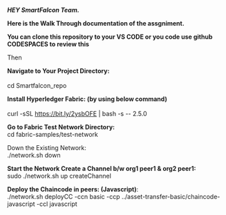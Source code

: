 ***HEY SmartFalcon Team.***

**Here is the Walk Through documentation of the assgniment.**

**You can clone this repository to your VS CODE or you code use github CODESPACES to review this**

Then

**Navigate to Your Project Directory:** <br><br>
cd Smartfalcon_repo 

**Install Hyperledger Fabric: (by using below command)** <br><br>
curl -sSL https://bit.ly/2ysbOFE | bash -s -- 2.5.0

**Go to Fabric Test Network Directory:**<br>
cd fabric-samples/test-network

Down the Existing Network: <br>
./network.sh down

**Start the Network Create a Channel b/w org1 peer1 & org2 peer1:** <br>
sudo ./network.sh up createChannel

**Deploy the Chaincode in peers: (Javascript)**: <br>
./network.sh deployCC -ccn basic -ccp ../asset-transfer-basic/chaincode-javascript -ccl javascript

